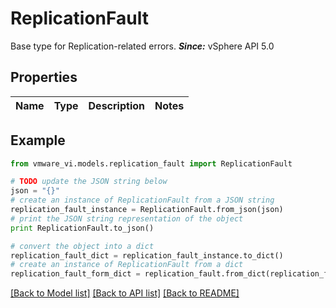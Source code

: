 # ReplicationFault

Base type for Replication-related errors.  ***Since:*** vSphere API 5.0 

## Properties
Name | Type | Description | Notes
------------ | ------------- | ------------- | -------------

## Example

```python
from vmware_vi.models.replication_fault import ReplicationFault

# TODO update the JSON string below
json = "{}"
# create an instance of ReplicationFault from a JSON string
replication_fault_instance = ReplicationFault.from_json(json)
# print the JSON string representation of the object
print ReplicationFault.to_json()

# convert the object into a dict
replication_fault_dict = replication_fault_instance.to_dict()
# create an instance of ReplicationFault from a dict
replication_fault_form_dict = replication_fault.from_dict(replication_fault_dict)
```
[[Back to Model list]](../README.md#documentation-for-models) [[Back to API list]](../README.md#documentation-for-api-endpoints) [[Back to README]](../README.md)


